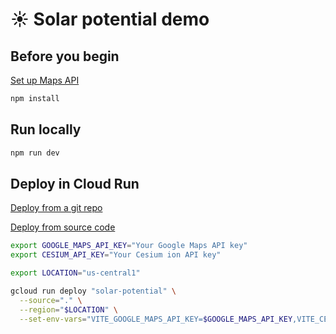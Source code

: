 # ☀️ Solar potential demo

## Before you begin
[Set up Maps API](https://console.cloud.google.com/google/maps-apis/start)

```sh
npm install
```

## Run locally

```sh
npm run dev
```

## Deploy in Cloud Run

[Deploy from a git repo](https://cloud.google.com/run/docs/quickstarts/deploy-continuously#deploy-from-repo)

[Deploy from source code](https://cloud.google.com/run/docs/quickstarts/build-and-deploy/deploy-nodejs-service)

```sh
export GOOGLE_MAPS_API_KEY="Your Google Maps API key"
export CESIUM_API_KEY="Your Cesium ion API key"

export LOCATION="us-central1"

gcloud run deploy "solar-potential" \
  --source="." \
  --region="$LOCATION" \
  --set-env-vars="VITE_GOOGLE_MAPS_API_KEY=$GOOGLE_MAPS_API_KEY,VITE_CESIUM_API_KEY=$CESIUM_API_KEY"
```